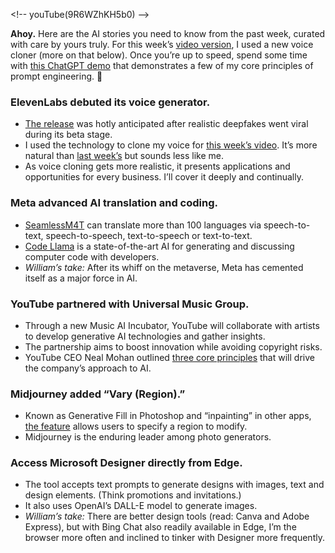 
\<!-- youTube(9R6WZhKH5b0) --\>

**Ahoy.** Here are the AI stories you need to know from the past week, curated with care by yours truly. For this week’s [video version](https://youtu.be/tTe6dVr-sC8), I used a new voice cloner (more on that below). Once you’re up to speed, spend some time with [this ChatGPT demo](https://youtu.be/fACKG2nn8Lc) that demonstrates a few of my core principles of prompt engineering. 🦾

### ElevenLabs debuted its voice generator.
- [The release](https://elevenlabs.io/) was hotly anticipated after realistic deepfakes went viral during its beta stage.
- I used the technology to clone my voice for [this week’s video](https://youtu.be/tTe6dVr-sC8). It’s more natural than [last week’s](https://youtu.be/9R6WZhKH5b0) but sounds less like me.
- As voice cloning gets more realistic, it presents applications and opportunities for every business. I’ll cover it deeply and continually.

### Meta advanced AI translation and coding.
- [SeamlessM4T](https://about.fb.com/news/2023/08/seamlessm4t-ai-translation-model/) can translate more than 100 languages via speech-to-text, speech-to-speech, text-to-speech or text-to-text.
- [Code Llama](https://about.fb.com/news/2023/08/code-llama-ai-for-coding/) is a state-of-the-art AI for generating and discussing computer code with developers.
- _William’s take:_ After its whiff on the metaverse, Meta has cemented itself as a major force in AI.

### YouTube partnered with Universal Music Group.
- Through a new Music AI Incubator, YouTube will collaborate with artists to develop generative AI technologies and gather insights.
- The partnership aims to boost innovation while avoiding copyright risks.
- YouTube CEO Neal Mohan outlined [three core principles](https://blog.youtube/inside-youtube/partnering-with-the-music-industry-on-ai) that will drive the company’s approach to AI.

### Midjourney added “Vary (Region).”
- Known as Generative Fill in Photoshop and “inpainting” in other apps,  [the feature](https://docs.midjourney.com/docs/vary-region) allows users to specify a region to modify.
- Midjourney is the enduring leader among photo generators.

### Access Microsoft Designer directly from Edge.
- The tool accepts text prompts to generate designs with images, text and design elements. (Think promotions and invitations.)
- It also uses OpenAI’s DALL-E model to generate images.
- _William’s take:_ There are better design tools (read: Canva and Adobe Express), but with Bing Chat also readily available in Edge, I’m the browser more often and inclined to tinker with Designer more frequently.
